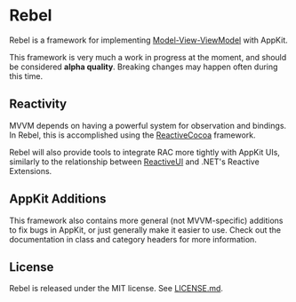 # Rebel

Rebel is a framework for implementing [Model-View-ViewModel](http://en.wikipedia.org/wiki/Model_View_ViewModel) with AppKit.

This framework is very much a work in progress at the moment, and should be considered **alpha quality**. Breaking changes may happen often during this time.

## Reactivity

MVVM depends on having a powerful system for observation and bindings. In Rebel, this is accomplished using the [ReactiveCocoa](https://github.com/ReactiveCocoa) framework.

Rebel will also provide tools to integrate RAC more tightly with AppKit UIs, similarly to the relationship between [ReactiveUI](https://github.com/reactiveui/ReactiveUI) and .NET's Reactive Extensions.

## AppKit Additions

This framework also contains more general (not MVVM-specific) additions to fix bugs in AppKit, or just generally make it easier to use. Check out the documentation in class and category headers for more information.

## License

Rebel is released under the MIT license. See [LICENSE.md](https://github.com/github/Rebel/blob/master/LICENSE.md).
